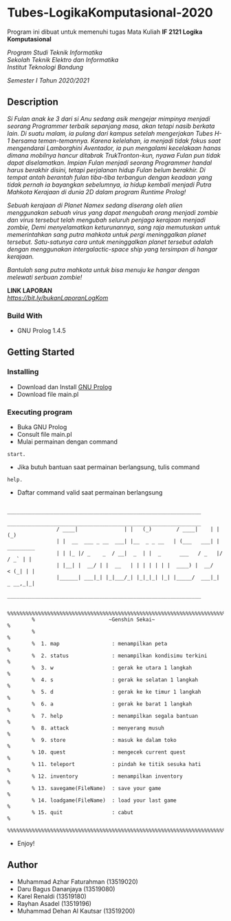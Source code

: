 # Tubes-LogikaKomputasional-2020

Program ini dibuat untuk memenuhi tugas Mata Kuliah **IF 2121 Logika Komputasional** <br />

*Program Studi Teknik Informatika* <br />
*Sekolah Teknik Elektro dan Informatika* <br />
*Institut Teknologi Bandung* <br />

*Semester I Tahun 2020/2021*

## Description

*Si Fulan anak ke 3 dari si Anu sedang asik mengejar mimpinya menjadi seorang Programmer terbaik sepanjang masa, akan tetapi nasib berkata lain. Di suatu malam, ia pulang dari kampus setelah mengerjakan Tubes H-1 bersama teman-temannya. Karena kelelahan, ia menjadi tidak fokus saat mengendarai Lamborghini Aventador, ia pun mengalami kecelakaan hanas dimana mobilnya hancur ditabrak TrukTronton-kun, nyawa Fulan pun tidak dapat diselamatkan. Impian Fulan menjadi seorang Programmer handal harus berakhir disini, tetapi perjalanan hidup Fulan belum berakhir. Di tempat antah berantah fulan tiba-tiba terbangun dengan keadaan yang tidak pernah ia bayangkan sebelumnya, ia hidup kembali menjadi Putra Mahkota Kerajaan di dunia 2D dalam program Runtime Prolog!* <br />

*Sebuah kerajaan di Planet Namex sedang diserang oleh alien menggunakan sebuah virus yang dapat mengubah orang menjadi zombie dan virus tersebut telah mengubah seluruh penjaga kerajaan menjadi zombie, Demi menyelamatkan keturunannya, sang raja memutuskan untuk memerintahkan sang putra mahkota untuk pergi meninggalkan planet tersebut. Satu-satunya cara untuk meninggalkan planet tersebut adalah dengan menggunakan intergalactic-space ship yang tersimpan di hangar kerajaan.* <br />

*Bantulah sang putra mahkota untuk bisa menuju ke hangar dengan melewati serbuan zombie!* <br />


**LINK LAPORAN** <br />
*https://bit.ly/bukanLaporanLogKom*

### Build With

- GNU Prolog 1.4.5

## Getting Started
### Installing

- Download dan Install [GNU Prolog](http://www.gprolog.org/#download)
- Download file main.pl

### Executing program

- Buka GNU Prolog
- Consult file main.pl
- Mulai permainan dengan command
```
start.
```
- Jika butuh bantuan saat permainan berlangsung, tulis command
```
help.
```
- Daftar command valid saat permainan berlangsung
```
                _______________________________________________________________
                _______________________________________________________________
                / ____|               | |   (_)        / ____|    | |       (_)
                | |  __  ___ _ __  ___| |__  _ _ __   | (___   ___| | _________
                | | |_ |/ _    _  / __|  _  | |  _      ___   / _   |/ / _` | |
                | |__| |  __/ | |  __   | | | | | | |  ____) |  __/   < (_| | |
                |______| ___|_| |_|___/_| |_|_|_| |_| |_____/  ___|_| _ __,_|_|
                _______________________________________________________________

        %%%%%%%%%%%%%%%%%%%%%%%%%%%%%%%%%%%%%%%%%%%%%%%%%%%%%%%%%%%%%%%%%%%%%%%%%%%%%%%
        %                        ~Genshin Sekai~                                      %
        %                                                                             %
        %  1. map                 : menampilkan peta                                  %
        %  2. status              : menampilkan kondisimu terkini                     %
        %  3. w                   : gerak ke utara 1 langkah                          %
        %  4. s                   : gerak ke selatan 1 langkah                        %
        %  5. d                   : gerak ke ke timur 1 langkah                       %
        %  6. a                   : gerak ke barat 1 langkah                          %
        %  7. help                : menampilkan segala bantuan                        %
        %  8. attack              : menyerang musuh                                   %
        %  9. store               : masuk ke dalam toko                               %
        % 10. quest               : mengecek current quest                            %
        % 11. teleport            : pindah ke titik sesuka hati                       %
        % 12. inventory           : menampilkan inventory                             %
        % 13. savegame(FileName)  : save your game                                    %
        % 14. loadgame(FileName)  : load your last game                               %
        % 15. quit                : cabut                                             %
        %%%%%%%%%%%%%%%%%%%%%%%%%%%%%%%%%%%%%%%%%%%%%%%%%%%%%%%%%%%%%%%%%%%%%%%%%%%%%%%
```
- Enjoy!

## Author
- Muhammad Azhar Faturahman (13519020)
- Daru Bagus Dananjaya (13519080)
- Karel Renaldi (13519180)
- Rayhan Asadel (13519196)
- Muhammad Dehan Al Kautsar (13519200)